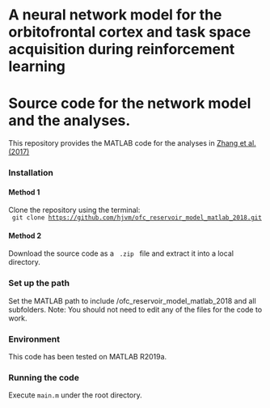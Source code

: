 # A neural network model for the orbitofrontal cortex and task space acquisition during reinforcement learning
# Source code for the network model and the analyses.

This repository provides the MATLAB code for the analyses in <a href="https://journals.plos.org/ploscompbiol/article/file?id=10.1371/journal.pcbi.1005925&type=printable">Zhang et al.(2017)</a>

### Installation

#### Method 1
Clone the repository using the terminal: <br>
<code> git clone https://github.com/hjvm/ofc_reservoir_model_matlab_2018.git </code>

#### Method 2
Download the source code as a <code> .zip </code> file and extract it into a local directory.

### Set up the path
Set the MATLAB path to include /ofc_reservoir_model_matlab_2018 and all subfolders.
Note: You should not need to edit any of the files for the code to work. 

### Environment
This code has been tested on MATLAB R2019a.

### Running the code
Execute <code>main.m</code> under the root directory.












